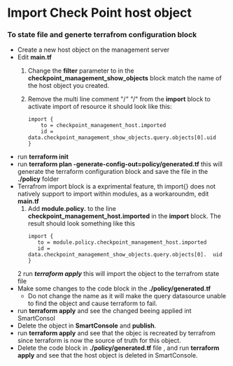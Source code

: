 # Import Check Point host object 
### To state file and generte terrafrom configuration block

* Create a new host object on the management server
* Edit **main.tf**
  1. Change the **filter** parameter to in the **checkpoint_management_show_objects** block match the name of the  host object you created.
  2. Remove the multi line comment "/*" "*/" from the **import** block to activate import of resource it should look like this:
  
     ```
     import { 
         to = checkpoint_management_host.imported
         id = data.checkpoint_management_show_objects.query.objects[0].uid 
     }
      ```
* run **terraform init**
* run **terraform plan -generate-config-out=policy/generated.tf** this will generate the terraform configuration block and save the file in the **./policy** folder
* Terrafrom import block is a exprimental feature, th import{} does not natively support to import within modules, as a workaroundm, edit **main.tf**
  1.  Add **module.policy.** 
   to the line **checkpoint_management_host.imported** in the **import** block. The result should look something like this
        ```
       import { 
           to = module.policy.checkpoint_management_host.imported
           id = data.checkpoint_management_show_objects.query.objects[0].  uid 
       }
        ```
  2 run ***terraform apply*** this will import the object to the terrafrom state file
* Make some changes to the code block in the **./policy/generated.tf**
  * Do not change the name as it will make the query datasource unable to find the object and cause terraform to fail.
* run **terraform apply** and see the changed beeing applied int SmartConsol
* Delete the object in **SmartConsole** and **publish**.
* run **terraform apply** and see that the objec is recreated by terrafrom since terraform is now the source of truth for this object.
* Delete the code block in **./policy/generated.tf** file , and run **terraform apply** and see that the host object is deleted in SmartConsole.